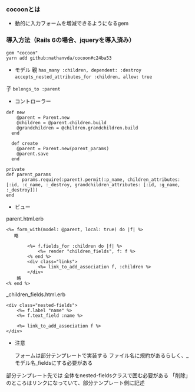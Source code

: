 ### cocoonとは
- 動的に入力フォームを増減できるようになるgem

### 導入方法（Rails 6の場合、jqueryを導入済み）
`gem "cocoon"`  
`yarn add github:nathanvda/cocoon#c24ba53`  

- モデル
親
`has_many :children, dependent: :destroy`  
`accepts_nested_attributes_for :children, allow: true`  

子
`belongs_to :parent`  

- コントローラー
```.ruby
def new
    @parent = Parent.new
    @children = @parent.children.build
    @grandchildren = @children.grandchildren.build
  end

  def create
    @parent = Parent.new(parent_params)
    @parent.save
  end

private
def parent_params
      params.require(:parent).permit(:p_name, children_attributes: [:id, :c_name, :_destroy, grandchildren_attributes: [:id, :g_name, :_destroy]])
end
```

- ビュー

parent.html.erb

```.ruby
<%= form_with(model: @parent, local: true) do |f| %>
   略
   
        <%= f.fields_for :children do |f| %>
            <%= render "children_fields", f: f %>
        <% end %>
        <div class="links">
            <%= link_to_add_association f, :children %>
        </div>
    略
<% end %>
```
_children_fields.html.erb

```.ruby
<div class="nested-fields">
    <%= f.label "name" %>
    <%= f.text_field :name %>
    
    <%= link_to_add_association f %>
</div>
```

- 注意
 
  フォームは部分テンプレートで実装する
ファイル名に規約があるらしく、_モデル名_fieldsにする必要がある

  
部分テンプレート先では
全体をnested-fieldsクラスで囲む必要がある
「削除」のところはリンクになっていて、部分テンプレート側に記述
